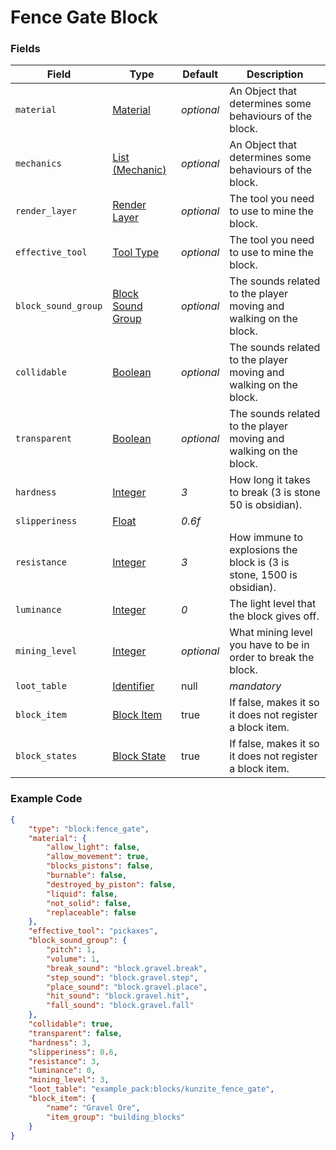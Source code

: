 # Fence Gate Block

### Fields

   Field   | Type | Default | Description
-----------|------|---------|-------------
`material` | [Material](../block/materials.md) | *optional* | An Object that determines some behaviours of the block.
`mechanics` | [List (Mechanic)](../block/materials.md) | *optional* | An Object that determines some behaviours of the block.
`render_layer` | [Render Layer](../../data_types/tool_types) | *optional* | The tool you need to use to mine the block.
`effective_tool` | [Tool Type](../../data_types/tool_types) | *optional* | The tool you need to use to mine the block.
`block_sound_group` | [Block Sound Group](../block/sounds.md) | *optional* | The sounds related to the player moving and walking on the block.
`collidable` | [Boolean](../submodules/apoli-docs/docs/data_types/boolean.md) | *optional* | The sounds related to the player moving and walking on the block.
`transparent` | [Boolean](../submodules/apoli-docs/docs/data_types/boolean.md) | *optional* | The sounds related to the player moving and walking on the block.
`hardness` | [Integer](../submodules/apoli-docs/docs/data_types/integer.md) | *3* | How long it takes to break (3 is stone 50 is obsidian).
`slipperiness` | [Float](../submodules/apoli-docs/docs/data_types/float.md) | *0.6f* | 
`resistance` | [Integer](../submodules/apoli-docs/docs/data_types/integer.md) | *3* | How immune to explosions the block is (3 is stone, 1500 is obsidian).
`luminance` | [Integer](../submodules/apoli-docs/docs/data_types/integer.md) | *0* | The light level that the block gives off.
`mining_level` | [Integer](../submodules/apoli-docs/docs/data_types/integer.md) | *optional* | What mining level you have to be in order to break the block.
`loot_table` | [Identifier](../submodules/apoli-docs/docs/data_types/identifier.md) | null | *mandatory* | The loot table for the block(s) that is dropped when this block is broken.
`block_item` | [Block Item](../submodules/apoli-docs/docs/data_types/boolean.md) | true | If false, makes it so it does not register a block item.
`block_states` | [Block State](../submodules/apoli-docs/docs/data_types/boolean.md) | true | If false, makes it so it does not register a block item.

### Example Code

```json
{
	"type": "block:fence_gate",
	"material": {
		"allow_light": false,
		"allow_movement": true,
		"blocks_pistons": false,
		"burnable": false,
		"destroyed_by_piston": false,
		"liquid": false,
		"not_solid": false,
		"replaceable": false
	},
	"effective_tool": "pickaxes",
	"block_sound_group": {
		"pitch": 1,
		"volume": 1,
		"break_sound": "block.gravel.break",
		"step_sound": "block.gravel.step",
		"place_sound": "block.gravel.place",
		"hit_sound": "block.gravel.hit",
		"fall_sound": "block.gravel.fall"
	},
	"collidable": true,
	"transparent": false,
	"hardness": 3,
	"slipperiness": 0.6,
	"resistance": 3,
	"luminance": 0,
	"mining_level": 3,
	"loot_table": "example_pack:blocks/kunzite_fence_gate",
	"block_item": {
		"name": "Gravel Ore",
		"item_group": "building_blocks"
	}
}
```
